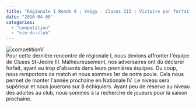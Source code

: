 ```yaml
---
title: "Régionale I Ronde 6 : Veigy - Cluses III : Victoire par forfait"
date: "2016-04-08"
categories: 
  - "competition"
  - "vie-du-club"
---
```


![competitionV](http://echecs-veigy.fr/wp-content/uploads/2015/10/competitionV-300x300.png)  
Pour cette dernière rencontre de régionale I, nous devions affronter l'équipe de Cluses St-Jeoire III. Malheureusement, nos adversaires ont dû déclarer forfait, ayant eu trop d'absents dans leurs premières équipes. Du coup, nous remportons ce match et nous sommes 1er de notre poule. Cela nous permet de monter l'année prochaine en Nationale IV. Le niveau sera supérieur et nous jouerons sur 8 échiquiers. Ayant peu de réserve au niveau des adultes au club, nous sommes à la recherche de joueurs pour la saison prochaine.
